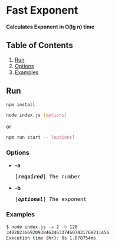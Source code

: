 # Fast Exponent

**Calculates Exponent in O(lg n) time**

## Table of Contents

1. [Run](#run)
2. [Options](#options)
3. [Examples](#examples)

## Run

```bash
npm install
```

```bash
node index.js [options]
```

or

```bash
npm run start -- [options]
```

### Options

- **-a**

    <pre>[<em><b>required</b></em>] The number</pre>

- **-b**

    <pre>[<em><b>optional</b></em>] The exponent</pre>

### Examples

```bash
$ node index.js -a 2 -b 128
340282366920938463463374607431768211456
Execution time (hr): 0s 1.878754ms
```
